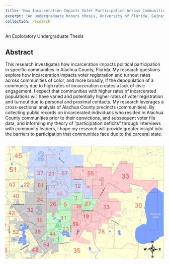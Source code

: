 ```yaml
---
title: "How Incarceration Impacts Voter Participation Across Communities"
excerpt: "An undergraduate honors thesis, University of Florida, Gainesville FL - April 2021"
collection: research
---
```

An Exploratory Undergraduate Thesis

## Abstract

This research investigates how incarceration impacts political participation in specific communities in Alachua County, Florida. My research questions explore how incarceration impacts voter registration and turnout rates across communities of color, and more broadly, if the depopulation of a community due to high rates of incarceration creates a lack of civic engagement. I expect that communities with higher rates of incarcerated populations will have varied and potentially higher rates of voter registration and turnout due to personal and proximal contacts. My research leverages a cross-sectional analysis of Alachua County precincts (communities). By collecting public records on incarcerated individuals who resided in Alachua County communities prior to their convictions, and subsequent voter file data, and informing my theory of “participation deficits” through interviews with community leaders, I hope my research will provide greater insight into the barriers to participation that communities face due to the carceral state.

<object data="/files/thesis.pdf" width="1000" height="1000" type='application/pdf'></object>

<br/><img src='/images/GNV_map.png'>
